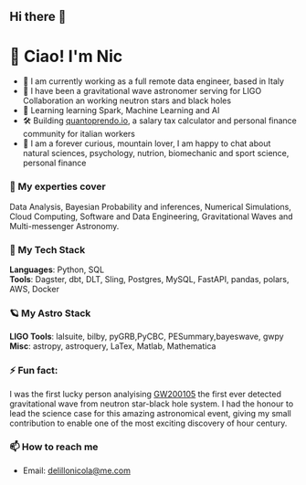 ## Hi there 👋

# 👋 Ciao! I'm Nic
- 🧰 I am currently working as a full remote data engineer, based in Italy
- 🚀 I have been a gravitational wave astronomer serving for LIGO Collaboration an working neutron stars and black holes
- 🌱 Learning learning Spark, Machine Learning and AI 
- 🛠️ Building [quantoprendo.io](https://quantoprendo.io), a salary tax calculator and personal finance community for italian workers
- 🧠 I am a forever curious, mountain lover, I am happy to chat about natural sciences, psychology, nutrion, biomechanic and sport science, personal finance

### 🧠 My experties cover
Data Analysis, Bayesian Probability and inferences, Numerical Simulations, Cloud Computing, Software and Data Engineering, Gravitational Waves and Multi-messenger Astronomy.

### 🧰 My Tech Stack
**Languages**: Python, SQL \
**Tools**: Dagster, dbt, DLT, Sling, Postgres, MySQL, FastAPI, pandas, polars, AWS, Docker

### 🪐 My Astro Stack
**LIGO Tools**: lalsuite, bilby, pyGRB,PyCBC, PESummary,bayeswave, gwpy \
**Misc**: astropy, astroquery, LaTex, Matlab, Mathematica

### ⚡ Fun fact:
I was the first lucky person analyising [GW200105](https://arxiv.org/abs/2106.15163) the first ever detected gravitational wave from  neutron star-black hole system. I had the honour to lead the science case for this amazing astronomical event, giving my small contribution to enable one of the most exciting discovery of hour century.


### 📫 How to reach me
- Email: delillonicola@me.com

